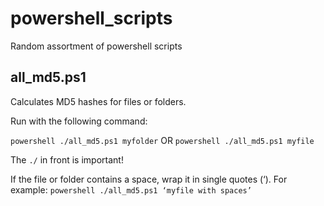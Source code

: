 # powershell_scripts
Random assortment of powershell scripts

## all_md5.ps1
Calculates MD5 hashes for files or folders.

Run with the following command:

`powershell ./all_md5.ps1 myfolder`
OR
`powershell ./all_md5.ps1 myfile`

The `./` in front is important!

If the file or folder contains a space, wrap it in single quotes (‘). For example:
`powershell ./all_md5.ps1 ‘myfile with spaces’`
